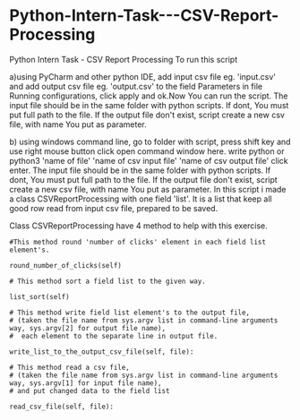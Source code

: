 # Python-Intern-Task---CSV-Report-Processing
Python Intern Task - CSV Report Processing
To run this script  

a)using PyCharm and other python IDE, add input csv file eg. 'input.csv' and add output csv file eg. 'output.csv' to the field Parameters in file Running configurations, click apply and ok.Now You can run the script. The input file should be in the same folder with  python scripts. If dont, You must put full path to the file. If the output file don't exist, script create a new csv file, with name You put as parameter.

b) using windows command line, go to folder with script, press shift key and use right mouse button click open command window here. write python or python3 'name of file' 'name of csv input file' 'name of csv output file' click enter. The input file should be in the same folder with  python scripts. If dont, You must put full path to the file. If the output file don't exist, script create a new csv file, with name You put as parameter.
In this script i made a class CSVReportProcessing with one field 'list'. It is a list that keep all good row read from input csv file, prepared to be saved. 

Class CSVReportProcessing have 4 method to help with this exercise. 

    #This method round 'number of clicks' element in each field list element's.
    
    round_number_of_clicks(self)
    
    # This method sort a field list to the given way.
    
    list_sort(self)

    # This method write field list element's to the output file,
    # (taken the file name from sys.argv list in command-line arguments way, sys.argv[2] for output file name),
    #  each element to the separate line in output file.
    
    write_list_to_the_output_csv_file(self, file):

    # This method read a csv file,
    # (taken the file name from sys.argv list in command-line arguments way, sys.argv[1] for input file name),
    # and put changed data to the field list
    
    read_csv_file(self, file):
